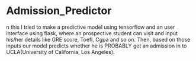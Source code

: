 # Admission_Predictor
n this I tried to make a predictive model using tensorflow and an user interface using flask, where an prospective student can visit and input his/her details like GRE score, Toefl, Cgpa and so on. Then, based on those inputs our model predicts whether he is PROBABLY get an admission in to UCLA(University of California, Los Angeles).
